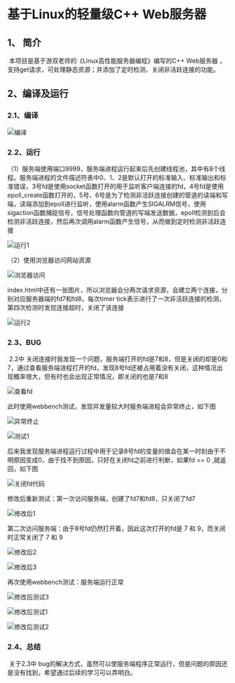# 基于Linux的轻量级C++ Web服务器



## 1、 简介

​		本项目是基于游双老师的《Linux高性能服务器编程》编写的C++ Web服务器 ，支持get请求，可处理静态资源；并添加了定时检测、关闭非活跃连接的功能。



## 2、编译及运行

### 2.1、编译

![编译](图片/编译.jpg)

### 2.2、运行

（1）服务端使用端口9999，服务端进程运行起来后先创建线程池，其中有8个线程。服务端进程的文件描述符表中0、1、2是默认打开的标准输入、标准输出和标准错误，3号fd是使用socket函数打开的用于监听客户端连接的fd，4号fd是使用epoll_create函数打开的，5号、6号是为了检测非活跃连接创建的管道的读端和写端，读端添加到epoll进行监听，使用alarm函数产生SIGALRM信号，使用sigaction函数捕捉信号，信号处理函数向管道的写端发送数据，epoll检测到后会检测非活跃连接，然后再次调用alarm函数产生信号，从而做到定时检测非活跃连接

![运行1](图片/运行1.jpg)

（2）使用浏览器访问网站资源

![浏览器访问](图片/浏览器访问.jpg)

​		index.html中还有一张图片，所以浏览器会分两次请求资源，会建立两个连接，分别对应服务器端的fd7和fd8，每次timer tick表示进行了一次非活跃连接的检测，第四次检测时发现连接超时，关闭了该连接

![运行2](图片/运行2.jpg)



### 2.3、BUG

​		2.2中  关闭连接时我发现一个问题，服务端打开的fd是7和8，但是关闭的却是0和7，通过查看服务端进程打开的fd，发现8号fd还被占用着没有关闭，这种情况出现概率很大，但有时也会出现正常情况，即关闭的也是7和8

![查看fd](图片/查看fd.jpg)

此时使用webbench测试，发现并发量较大时服务端进程会异常终止，如下图

![异常终止](图片/异常终止.jpg)

![测试1](图片/测试1.jpg)

​		后来我发现服务端进程运行过程中用于记录8号fd的变量的值会在某一时刻由于不明原因变成0，由于找不到原因，只好在关闭fd之前进行判断，如果fd == 0 ,就返回，如下图

![关闭fd代码](图片/关闭fd代码.jpg)



修改后重新测试：第一次访问服务端，创建了fd7和fd8，只关闭了fd7

![修改后1](图片/修改后1.jpg)

第二次访问服务端：由于8号fd仍然打开着，因此这次打开的fd是 7 和 9，而关闭时正常关闭了 7 和 9

![修改后2](图片/修改后2.jpg)

![修改后3](图片/修改后3.jpg)

再次使用webbench测试：服务端运行正常

![修改后测试3](图片/修改后测试3.jpg)

![修改后测试1](图片/修改后测试1.jpg)

![修改后测试2](图片/修改后测试2.jpg)



### 2.4、总结

​		关于2.3中 bug的解决方式，虽然可以使服务端程序正常运行，但是问题的原因还是没有找到，希望通过后续的学习可以弄明白。


